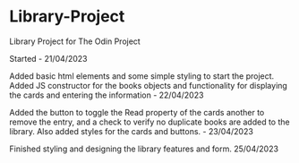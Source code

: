 # Library-Project
 Library Project for The Odin Project

Started - 21/04/2023

Added basic html elements and some simple styling to start the project.
Added JS constructor for the books objects and functionality for displaying the cards and entering the information - 22/04/2023

Added the button to toggle the Read property of the cards another to remove the entry, and a check to verify no duplicate books are added to the library.
Also added styles for the cards and buttons. - 23/04/2023

Finished styling and designing the library features and form. 25/04/2023